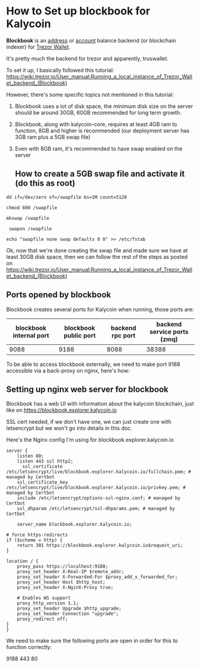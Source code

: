 # How to Set up blockbook for Kalycoin



**Blockbook** is an [address](https://wiki.trezor.io/Address) or [account](https://wiki.trezor.io/Account) balance backend (or blockchain indexer) for [Trezor Wallet](https://wiki.trezor.io/Trezor_Wallet).

It's pretty much the backend for trezor and apparently, truswallet.

To set it up, I basically followed this tutorial: <https://wiki.trezor.io/User_manual:Running_a_local_instance_of_Trezor_Wallet_backend_(Blockbook)>

However, there's some specific topics not mentioned in this tutorial:

1. Blockbook uses a lot of disk space, the minimum disk size on the server should be around 30GB, 60GB recommended for long term growth.

2. Blockbook, along with kalycoin-core, requires at least 4GB ram to function, 8GB and higher is recommended (our deployment server has 3GB ram plus a 5GB swap file)

3. Even with 8GB ram, it's recommended to have swap enabled on the server

   

   

   ## How to create a 5GB swap file and activate it (do this as root)

```
dd if=/dev/zero of=/swapfile bs=1M count=5120 
```

```
chmod 600 /swapfile
```

```
mkswap /swapfile
```

```
 swapon /swapfile
```

```
echo "swapfile none swap defaults 0 0" >> /etc/fstab
```



Ok, now that we're done creating the swap file and made sure we have at least 30GB disk space, then we can follow the rest of the steps as posted on https://wiki.trezor.io/User_manual:Running_a_local_instance_of_Trezor_Wallet_backend_(Blockbook)

## Ports opened by blockbook

Blockbook creates several ports for Kalycoin when running, those ports are: 

| blockbook internal port | blockbook public port | backend rpc port | backend service ports (zmq) |
| ----------------------- | --------------------- | ---------------- | --------------------------- |
| 9088                    | 9188                  | 8088             | 38388                       |

To be able to access blockbook externally, we need to make port 9188 accessible via a back-proxy on nginx, here's how:

## Setting up nginx web server for blockbook

Blockbook has a web UI with information about the kalycoin blockchain, just like on https://blockbook.explorer.kalycoin.io

SSL cert needed, if we don't have one, we can just create one with letsencrypt but we won't go into details in this doc.

Here's the Nginx config I'm using for blockbook.explorer.kalycoin.io


    server {
        listen 80;
        listen 443 ssl http2;
          ssl_certificate /etc/letsencrypt/live/blockbook.explorer.kalycoin.io/fullchain.pem; # managed by Certbot
        ssl_certificate_key /etc/letsencrypt/live/blockbook.explorer.kalycoin.io/privkey.pem; # managed by Certbot
        include /etc/letsencrypt/options-ssl-nginx.conf; # managed by Certbot
        ssl_dhparam /etc/letsencrypt/ssl-dhparams.pem; # managed by Certbot
        
        server_name blockbook.explorer.kalycoin.io;
    
    # force https-redirects
    if ($scheme = http) {
        return 301 https://blockbook.explorer.kalycoin.io$request_uri;
    }
    
    location / {
        proxy_pass https://localhost:9188;
        proxy_set_header X-Real-IP $remote_addr;
        proxy_set_header X-Forwarded-For $proxy_add_x_forwarded_for;
        proxy_set_header Host $http_host;
        proxy_set_header X-NginX-Proxy true;
    
        # Enables WS support
        proxy_http_version 1.1;
        proxy_set_header Upgrade $http_upgrade;
        proxy_set_header Connection "upgrade";
        proxy_redirect off;
    }
    }
We need to make sure the following ports are open in order for this to function correctly:

9188 443 80 